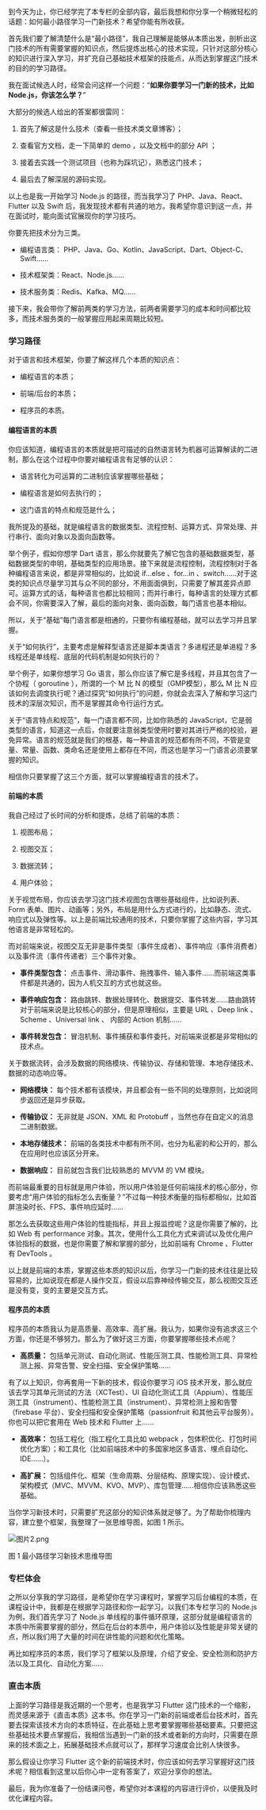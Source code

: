到今天为止，你已经学完了本专栏的全部内容，最后我想和你分享一个稍微轻松的话题：如何最小路径学习一门新技术？希望你能有所收获。

首先我们要了解清楚什么是“最小路径”，我自己理解是能够从本质出发，剖析出这门技术的所有需要掌握的知识点，然后提炼出核心的技术实现，只针对这部分核心的知识进行深入学习，并扩充自己基础技术框架的技能点，从而达到掌握这门技术的目的的学习路径。

我在面试候选人时，经常会问这样一个问题：“**如果你要学习一门新的技术，比如 Node.js，你该怎么学？**”

大部分的候选人给出的答案都很雷同：

1. 首先了解这是什么技术（查看一些技术类文章博客）；
    
2. 查看官方文档，走一下简单的 demo ，以及文档中的部分 API ；
    
3. 接着去实践一个测试项目（也称为踩坑记），熟悉这门技术；
    
4. 最后去了解深层的源码实现。
    

以上也是我一开始学习 Node.js 的路径，而当我学习了 PHP、Java、React、Flutter 以及 Swift 后，我发现技术都有共通的地方。我希望你意识到这一点，并在面试时，能向面试官展现你的学习技巧。

你要先把技术分为三类。

- 编程语言类： PHP、Java、Go、Kotlin、JavaScript、Dart、Object-C、Swift……
    
- 技术框架类：React、Node.js……
    
- 技术服务类：Redis、Kafka、MQ……
    

接下来，我会带你了解前两类的学习方法，前两者需要学习的成本和时间都比较多，而技术服务类的一般掌握应用起来周期比较短。

### 学习路径

对于语言和技术框架，你要了解这样几个本质的知识点：

- 编程语言的本质；
    
- 前端/后台的本质；
    
- 程序员的本质。
    

#### 编程语言的本质

你应该知道，编程语言的本质就是把可描述的自然语言转为机器可运算解读的二进制，那么在这个过程中你要对编程语言有足够的认识：

- 语言转化为可运算的二进制应该掌握哪些基础；
    
- 编程语言是如何去执行的；
    
- 这门语言的特点和规范是什么；
    

我所提及的基础，就是编程语言的数据类型、流程控制、运算方式、异常处理、并行串行、面向对象以及面向函数等。

举个例子，假如你想学 Dart 语言，那么你就要先了解它包含的基础数据类型，基础数据类型的申明，基础类型的应用场景。接下来就是流程控制，流程控制对于各种编程语言来说，都是非常相似的，比如说 if...else 、for...in 、switch……对于这类的知识点尽量学习其与众不同的部分，不用面面俱到，只需要了解其差异点即可。运算方式的话，每种语言也都比较相同；而并行串行，每种语言的处理方式都会不同，你需要深入了解，最后的面向对象、面向函数，每门语言也基本相似。

所以，关于“基础”每门语言都是相通的，只要你有编程基础，就可以去学习并且掌握。

关于“如何执行”，主要考虑是解释型语言还是脚本类语言？多进程还是单进程？多线程还是单线程、底层的代码机制是如何执行的？

举个例子，如果你想学习 Go 语言，那么你应该了解它是多线程，并且其包含了一个协程（ goroutine ），所谓的一个 M 比 N 的模型（GMP模型），那么 M 比 N 应该如何去调度执行呢？通过探究“如何执行”的问题，你就会去深入了解和学习这门技术的深层次知识，而不是掌握其命令行运行方式。

关于“语言特点和规范”，每一门语言都不同，比如你熟悉的 JavaScript，它是弱类型的语言，知道这一点后，你就要注意弱类型使用时要对其进行严格的校验，避免异常。语言的规范就是我们的根基，每一种语言的规范都有所不同，不管是变量、常量、函数、类命名还是使用上都存在不同，而这也是学习一门语言必须要掌握的知识。

相信你只要掌握了这三个方面，就可以掌握编程语言的技术了。

#### 前端的本质

我自己经过了长时间的分析和提炼，总结了前端的本质：

1. 视图布局；
    
2. 视图交互；
    
3. 数据流转；
    
4. 用户体验；
    

关于视觉布局，你应该去学习这门技术视图包含哪些基础组件，比如说列表、Form 表单、图片、动画等；另外，布局是用什么方式进行的，比如静态、流式、响应式以及弹性等。以上是前端比较通用的技术，只要你掌握了这些内容，学习其他语言是非常轻松的。

而对前端来说，视图交互无非是事件类型（事件生成者）、事件响应（事件消费者）以及事件流（事件传递者）三个事件对象。

- **事件类型包含：** 点击事件、滑动事件、拖拽事件、输入事件……而前端这类事件都是共通的，因为人机交互的方式也就这些。
    
- **事件响应包含：** 路由跳转、数据处理转化、数据提交、事件转发……路由跳转对于前端来说是比较核心的部分，但是原理相似，主要是 URL 、Deep link 、Scheme 、Universal link 、 内部的 Action 机制……
    
- **事件转发包含：** 冒泡机制、事件捕获和事件委托，对前端来说都是非常相似的技术点。
    

关于数据流转，会涉及数据的网络模块、传输协议、存储和管理、本地存储技术、数据的动态响应等。

- **网络模块：** 每个技术都有该模块，并且都会有一些不同的处理原则，比如说同步返回还是异步获取。
    
- **传输协议：** 无非就是 JSON、XML 和 Protobuff ，当然也存在自定义的消息二进制数据。
    
- **本地存储技术：** 前端的各类技术中都有所不同，也分为私密的和公开的，那么在应用时也应该区分开来。
    
- **数据响应：** 目前就包含我们比较熟悉的 MVVM 的 VM 模块。
    

而前端最重要的目标就是用户体验，所以用户体验是任何前端技术的核心部分，你要考虑“用户体验的指标怎么去衡量？”不过每一种技术衡量的指标都相似，比如首屏渲染时长、FPS、事件响应延时……

那怎么去获取这些用户体验的性能指标，并且上报监控呢？这是你需要了解的，比如 Web 有 performance 对象。其次，使用什么工具化方式来调试以及优化用户体验指标的数据，也是你需要了解和掌握的部分，比如前端有 Chrome 、Flutter 有 DevTools 。

以上就是前端的本质，掌握这些本质的知识以后，你学习一门新的技术往往是比较容易的，比如说现在都是人操作交互，假设以后靠神经传输交互，那么视图交互还是没有变，变的主要是交互方式。

#### 程序员的本质

程序员的本质我认为是高质量、高效率、高扩展。我认为，如果你没有追求这三个方面，你还是不够努力。那么为了做好这三方面，你要掌握哪些技术点呢？

- **高质量：** 包括单元测试、自动化测试、性能压测工具、性能检测工具、异常检测上报、异常告警、安全扫描、安全保护策略……
    

有了以上知识，你再套用一下新的技术，假设你要学习 iOS 技术开发，那么就应该去学习其单元测试的方法（XCTest）、UI 自动化测试工具（Appium）、性能压测工具（instrument）、性能检测工具（instrument）、异常检测上报和告警（firebase 平台）、安全扫描和安全保护策略（passionfruit 和其他云平台服务）。你也可以把它套用在 Web 技术和 Flutter 上……

- **高效率：** 包括工程化（指工程化工具比如 webpack ，包体积优化、打包时间优化方案）；和工具化（比如前端技术中的多国家地区多语言、埋点自动化、IDE……）。
    
- **高扩展：** 包括组件化、框架（生命周期、分层结构、原理实现）、设计模式、架构模式（MVC、MVVM、KVO、MVP）、库包管理……相信你应该熟悉这些基础。
    

当你学习新技术时，只需要扩充这部分的知识体系就足够了。为了帮助你梳理内容，建立整个框架，我整理了一张思维导图，如图 1 所示。

![图片2.png](http://p4ui.toweydoc.tech:20080/images/stydocs/CioPOWCY3O2AfqpLAAQW5ovFSIo859.png)

图 1 最小路径学习新技术思维导图

### 专栏体会

之所以分享我的学习路径，是希望你在学习课程时，掌握学习后台编程的本质，在课程设计中，我都是在根据学习路径和你一起学习。以我们本专栏学习的 Node.js 为例，我们首先学习了 Node.js 单线程的事件循环原理，这部分就是编程语言的本质中所需要掌握的部分，然后在后台的本质中，用户体验以及性能是非常关键的点，所以我们用了大量的时间在讲性能的问题和优化策略。

再比如程序员的本质，我们学习了框架以及原理，介绍了安全、安全检测和防护方法以及工具化、自动化方案……

### 直击本质

上面的学习路径是我近期的一个思考，也是我学习 Flutter 这门技术的一个缩影，而灵感来源于《直击本质》这本书。你在学习一门新的前端或者后台技术时，首先要去探索该技术方向的本质特征，在此基础上思考要掌握哪些基础要素。只要把这些基础技术要点掌握后，我相信当遇到一门新的技术或者新的方向时，只需要在原来的技术面之上，拓展基础技术点就可以了，那样学习速度会比别人快很多。

那么假设让你学习 Flutter 这个新的前端技术时，你应该如何去学习掌握好这门技术呢？相信看到这里以后你心中一定有答案了，欢迎分享你的想法。

最后，我为你准备了一份结课问卷，希望你对本课程的内容进行评价，以便我及时优化课程内容。